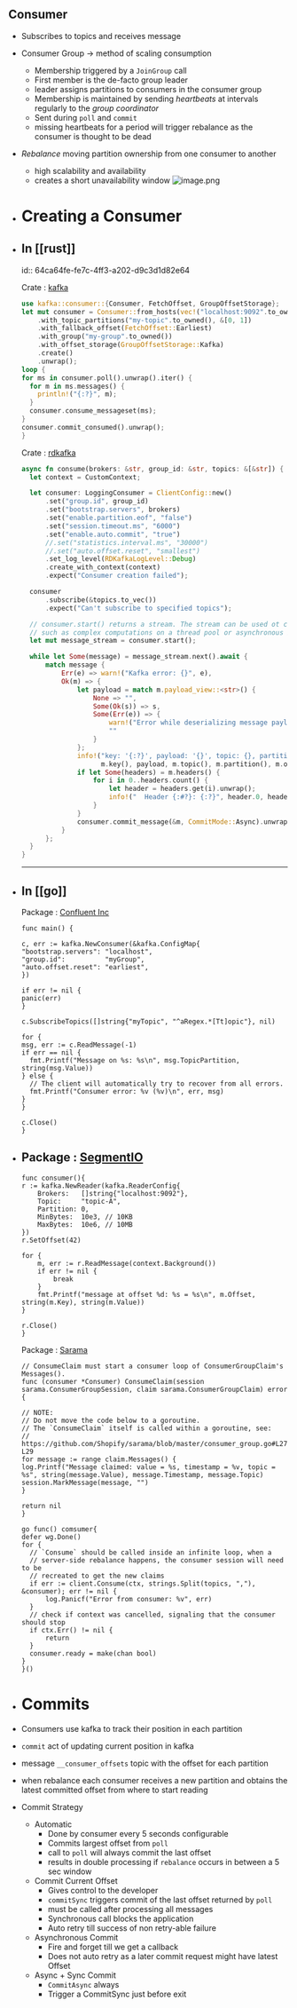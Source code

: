 ## Consumer
- Subscribes to topics and receives message
- Consumer Group -> method of scaling consumption
	- Membership triggered by a `JoinGroup` call
	- First member is the de-facto group leader
	- leader assigns partitions to consumers in the consumer group
	- Membership is maintained by sending _heartbeats_ at intervals regularly to the _group coordinator_
	- Sent during `poll` and `commit`
	- missing heartbeats for a period will trigger rebalance as the consumer is thought to be dead
- _Rebalance_ moving partition ownership from one consumer to another
	- high scalability and availability
	- creates a short unavailability window
	  ![image.png](../assets/image_1690987376438_0.png)
- # Creating a Consumer
- ## In [[rust]] 
  id:: 64ca64fe-fe7c-4ff3-a202-d9c3d1d82e64
  
  Crate : [kafka](https://crates.io/crates/kafka)
  ``` rust
  use kafka::consumer::{Consumer, FetchOffset, GroupOffsetStorage};
  let mut consumer = Consumer::from_hosts(vec!("localhost:9092".to_owned()))
      .with_topic_partitions("my-topic".to_owned(), &[0, 1])
      .with_fallback_offset(FetchOffset::Earliest)
      .with_group("my-group".to_owned())
      .with_offset_storage(GroupOffsetStorage::Kafka)
      .create()
      .unwrap();
  loop {
  for ms in consumer.poll().unwrap().iter() {
    for m in ms.messages() {
      println!("{:?}", m);
    }
    consumer.consume_messageset(ms);
  }
  consumer.commit_consumed().unwrap();
  }
  ```
  
  Crate : [rdkafka](https://crates.io/crates/rdkafka)
  
  ```rust
  async fn consume(brokers: &str, group_id: &str, topics: &[&str]) {
    let context = CustomContext;
  
    let consumer: LoggingConsumer = ClientConfig::new()
        .set("group.id", group_id)
        .set("bootstrap.servers", brokers)
        .set("enable.partition.eof", "false")
        .set("session.timeout.ms", "6000")
        .set("enable.auto.commit", "true")
        //.set("statistics.interval.ms", "30000")
        //.set("auto.offset.reset", "smallest")
        .set_log_level(RDKafkaLogLevel::Debug)
        .create_with_context(context)
        .expect("Consumer creation failed");
  
    consumer
        .subscribe(&topics.to_vec())
        .expect("Can't subscribe to specified topics");
  
    // consumer.start() returns a stream. The stream can be used ot chain together expensive steps,
    // such as complex computations on a thread pool or asynchronous IO.
    let mut message_stream = consumer.start();
  
    while let Some(message) = message_stream.next().await {
        match message {
            Err(e) => warn!("Kafka error: {}", e),
            Ok(m) => {
                let payload = match m.payload_view::<str>() {
                    None => "",
                    Some(Ok(s)) => s,
                    Some(Err(e)) => {
                        warn!("Error while deserializing message payload: {:?}", e);
                        ""
                    }
                };
                info!("key: '{:?}', payload: '{}', topic: {}, partition: {}, offset: {}, timestamp: {:?}",
                      m.key(), payload, m.topic(), m.partition(), m.offset(), m.timestamp());
                if let Some(headers) = m.headers() {
                    for i in 0..headers.count() {
                        let header = headers.get(i).unwrap();
                        info!("  Header {:#?}: {:?}", header.0, header.1);
                    }
                }
                consumer.commit_message(&m, CommitMode::Async).unwrap();
            }
        };
    }
  }
  ```
  
  * * *
- ## In [[go]]
  
  Package : [Confluent Inc](https://github.com/confluentinc/confluent-kafka-go)
  
  ```golang
  func main() {
  
  c, err := kafka.NewConsumer(&kafka.ConfigMap{
  "bootstrap.servers": "localhost",
  "group.id":          "myGroup",
  "auto.offset.reset": "earliest",
  })
  
  if err != nil {
  panic(err)
  }
  
  c.SubscribeTopics([]string{"myTopic", "^aRegex.*[Tt]opic"}, nil)
  
  for {
  msg, err := c.ReadMessage(-1)
  if err == nil {
  	fmt.Printf("Message on %s: %s\n", msg.TopicPartition, string(msg.Value))
  } else {
  	// The client will automatically try to recover from all errors.
  	fmt.Printf("Consumer error: %v (%v)\n", err, msg)
  }
  }
  
  c.Close()
  }
  ```
- ## Package : [SegmentIO](https://github.com/segmentio/kafka-go)
  
  ```golang
  func consumer(){
  r := kafka.NewReader(kafka.ReaderConfig{
      Brokers:   []string{"localhost:9092"},
      Topic:     "topic-A",
      Partition: 0,
      MinBytes:  10e3, // 10KB
      MaxBytes:  10e6, // 10MB
  })
  r.SetOffset(42)
  
  for {
      m, err := r.ReadMessage(context.Background())
      if err != nil {
          break
      }
      fmt.Printf("message at offset %d: %s = %s\n", m.Offset, string(m.Key), string(m.Value))
  }
  
  r.Close()
  }
  ```
  
  Package : [Sarama](https://github.com/Shopify/sarama)
  
  ```golang
  // ConsumeClaim must start a consumer loop of ConsumerGroupClaim's Messages().
  func (consumer *Consumer) ConsumeClaim(session sarama.ConsumerGroupSession, claim sarama.ConsumerGroupClaim) error {
  
  // NOTE:
  // Do not move the code below to a goroutine.
  // The `ConsumeClaim` itself is called within a goroutine, see:
  // https://github.com/Shopify/sarama/blob/master/consumer_group.go#L27-L29
  for message := range claim.Messages() {
  log.Printf("Message claimed: value = %s, timestamp = %v, topic = %s", string(message.Value), message.Timestamp, message.Topic)
  session.MarkMessage(message, "")
  }
  
  return nil
  }
  
  go func() comsumer{
  defer wg.Done()
  for {
  	// `Consume` should be called inside an infinite loop, when a
  	// server-side rebalance happens, the consumer session will need to be
  	// recreated to get the new claims
  	if err := client.Consume(ctx, strings.Split(topics, ","), &consumer); err != nil {
  		log.Panicf("Error from consumer: %v", err)
  	}
  	// check if context was cancelled, signaling that the consumer should stop
  	if ctx.Err() != nil {
  		return
  	}
  	consumer.ready = make(chan bool)
  }
  }()
  
  ```
- # Commits
- Consumers use kafka to track their position in each partition
- `commit` act of updating current position in kafka
- message `__consumer_offsets` topic with the offset for each partition
- when rebalance each consumer receives a new partition and obtains the latest committed offset from where to start reading
- Commit Strategy
	- Automatic
		- Done by consumer every 5 seconds configurable
		- Commits largest offset from `poll`
		- call to `poll` will always commit the last offset
		- results in double processing if `rebalance` occurs in between a 5 sec window
	- Commit Current Offset
		- Gives control to the developer
		- `commitSync` triggers commit of the last offset returned by `poll`
		- must be called after processing all messages
		- Synchronous call blocks the application
		- Auto retry till success of non retry-able failure
	- Asynchronous Commit
		- Fire and forget till we get a callback
		- Does not auto retry as a later commit request might have latest Offset
	- Async + Sync Commit
		- `CommitAsync` always
		- Trigger a CommitSync just before exit